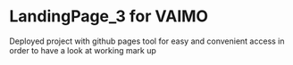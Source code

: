 # LandingPage_3 for VAIMO

Deployed project with github pages tool for easy and convenient access in order to have a look at working mark up

